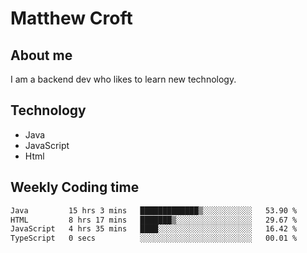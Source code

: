 # Matthew Croft

## About me
I am a backend dev who likes to learn new technology. 

## Technology
- Java
- JavaScript
- Html

## Weekly Coding time
<!--START_SECTION:waka-->

```txt
Java         15 hrs 3 mins   █████████████▒░░░░░░░░░░░   53.90 %
HTML         8 hrs 17 mins   ███████▒░░░░░░░░░░░░░░░░░   29.67 %
JavaScript   4 hrs 35 mins   ████░░░░░░░░░░░░░░░░░░░░░   16.42 %
TypeScript   0 secs          ░░░░░░░░░░░░░░░░░░░░░░░░░   00.01 %
```

<!--END_SECTION:waka-->
